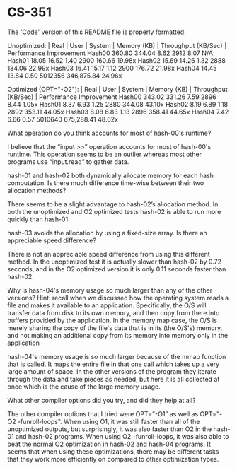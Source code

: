 # CS-351
The 'Code' version of this README file is properly formatted.


Unoptimized: |  Real  |  User  |  System  |  Memory (KB)  |  Throughput (KB/Sec)  |  Performance Improvement
Hash00         360.80   344.04     8.62        2912                 8.07                      N/A
Hash01         18.05    16.52      1.40        2900                160.66                    19.98x
Hash02         15.69    14.26      1.32        2888                184.06                    22.99x
Hash03         16.41    15.17      1.12        2900                176.72                    21.98x
Hash04         14.45    13.84      0.50       5012356            346,875.84                  24.96x




Optimized (OPT="-O2"): |  Real  |  User  |  System  |  Memory (KB)  |  Throughput (KB/Sec)  |  Performance Improvement
Hash00                   343.02   331.26     7.59         2896                8.44                     1.05x
Hash01                    8.37     6.93      1.25         2880               344.08                    43.10x
Hash02                    8.19     6.89      1.18         2892               353.11                    44.05x
Hash03                    8.08     6.83      1.13         2896               358.41                    44.65x
Hash04                    7.42     6.66      0.57        5010640             675,288.41                48.62x





What operation do you think accounts for most of hash-00's runtime?

I believe that the “input >>” operation accounts for most of hash-00's runtime. This operation seems to be an outlier whereas most other programs use “input.read” to gather data.




hash-01 and hash-02 both dynamically allocate memory for each hash computation. Is there much difference time-wise between their two allocation methods?

There seems to be a slight advantage to hash-02’s allocation method. In both the unoptimized and O2 optimized tests hash-02 is able to run more quickly than hash-01.




hash-03 avoids the allocation by using a fixed-size array.  Is there an appreciable speed difference?

There is not an appreciable speed difference from using this different method. In the unoptimized test it is actually slower than hash-02 by 0.72 seconds, and in the O2 optimized version it is only 0.11 seconds faster than hash-02.




Why is hash-04's memory usage so much larger than any of the other versions?  Hint: recall when we discussed how the operating system reads a file and makes it available to an application.  Specifically, the O/S will transfer data from disk to its own memory, and then copy from there into buffers provided by the application.  In the memory map case, the O/S is merely sharing the copy of the file's data that is in its (the O/S's) memory, and not making an additional copy from its memory into memory only in the application

hash-04's memory usage is so much larger because of the mmap function that is called. It maps the entire file in that one call which takes up a very large amount of space. In the other versions of the program they iterate through the data and take pieces as needed, but here it is all collected at once which is the cause of the large memory usage. 




What other compiler options did you try, and did they help at all?

The other compiler options that I tried were OPT="-O1” as well as OPT="-O2 -funroll-loops". When using O1, it was still faster than all of the unoptimized outputs, but surprisingly, it was also faster than O2 in the hash-01 and hash-02 programs. When using O2 -funroll-loops, it was also able to beat the normal O2 optimization in hash-02 and hash-04 programs. It seems that when using these optimizations, there may be different tasks that they work more efficiently on compared to other optimization types. 

